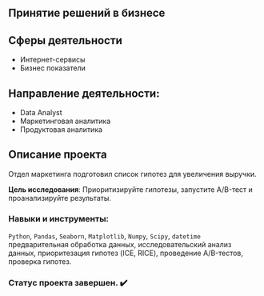 ## Принятие решений в бизнесе

## Сферы деятельности
* Интернет-сервисы
* Бизнес показатели

## Направление деятельности:
- Data Analyst
- Маркетинговая аналитика
- Продуктовая аналитика

## Описание проекта

Отдел маркетинга подготовил список гипотез для увеличения выручки.

**Цель исследования**:
Приоритизируйте гипотезы, запустите A/B-тест и проанализируйте результаты. 

### Навыки и инструменты:
`Python`, `Pandas`, `Seaborn`, `Matplotlib`, `Numpy`, `Scipy`, `datetime`
предварительная обработка данных, исследовательский анализ данных, приоритезация гипотез (ICE, RICE), проведение A/B-тестов, проверка гипотез. 

### Статус проекта завершен. :heavy_check_mark:
